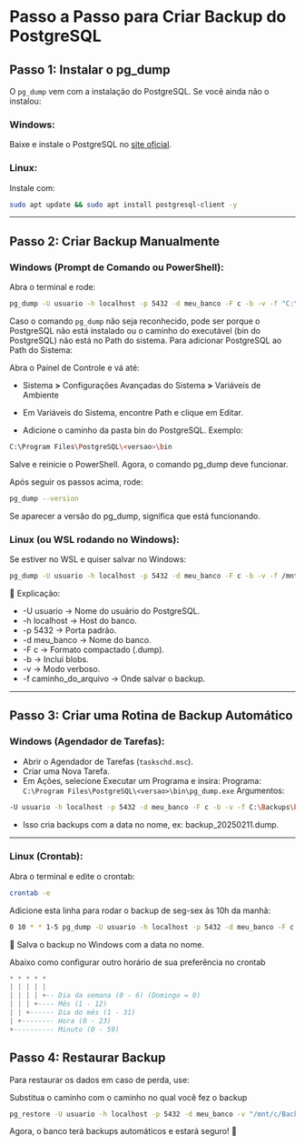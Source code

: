 # Passo a Passo para Criar Backup do PostgreSQL

## Passo 1: Instalar o pg_dump
O `pg_dump` vem com a instalação do PostgreSQL. Se você ainda não o instalou:

### Windows:
Baixe e instale o PostgreSQL no [site oficial](https://www.postgresql.org/download/).

### Linux:
Instale com:
```bash
sudo apt update && sudo apt install postgresql-client -y
```
---

## Passo 2: Criar Backup Manualmente

### Windows (Prompt de Comando ou PowerShell):
Abra o terminal e rode:
```bash
pg_dump -U usuario -h localhost -p 5432 -d meu_banco -F c -b -v -f "C:\Backups\backup.dump"
```
Caso o comando `pg_dump` não seja reconhecido, pode ser porque o PostgreSQL não está instalado ou o caminho do executável (bin do PostgreSQL) não está no Path do sistema. Para adicionar PostgreSQL ao Path do Sistema:

Abra o Painel de Controle e vá até:

- Sistema **>** Configurações Avançadas do Sistema **>** Variáveis de Ambiente

- Em Variáveis do Sistema, encontre Path e clique em Editar.

- Adicione o caminho da pasta bin do PostgreSQL. Exemplo:

```bash
C:\Program Files\PostgreSQL\<versao>\bin
```
Salve e reinicie o PowerShell. Agora, o comando pg_dump deve funcionar.

Após seguir os passos acima, rode:

```bash
pg_dump --version
```
Se aparecer a versão do pg_dump, significa que está funcionando. 

### Linux (ou WSL rodando no Windows):
Se estiver no WSL e quiser salvar no Windows:
```bash
pg_dump -U usuario -h localhost -p 5432 -d meu_banco -F c -b -v -f /mnt/c/Backups/backup.dump
```

🔹 Explicação:

  -  -U usuario → Nome do usuário do PostgreSQL.
  -  -h localhost → Host do banco.
  -  -p 5432 → Porta padrão.
  -  -d meu_banco → Nome do banco.
  - -F c → Formato compactado (.dump).
  -  -b → Inclui blobs.
  -  -v → Modo verboso.
  -  -f caminho_do_arquivo → Onde salvar o backup.

---

## Passo 3: Criar uma Rotina de Backup Automático

### Windows (Agendador de Tarefas):

- Abrir o Agendador de Tarefas (`taskschd.msc`).
- Criar uma Nova Tarefa.
- Em Ações, selecione Executar um Programa e insira:
    Programa: `C:\Program Files\PostgreSQL\<versao>\bin\pg_dump.exe`
    Argumentos:

```bash
-U usuario -h localhost -p 5432 -d meu_banco -F c -b -v -f C:\Backups\backup_%date:~-4,4%%date:~-7,2%%date:~-10,2%.dump
```

- Isso cria backups com a data no nome, ex: backup_20250211.dump.

---

### Linux (Crontab):
Abra o terminal e edite o crontab:

```bash
crontab -e
```
Adicione esta linha para rodar o backup de seg-sex às 10h da manhã:

```bash
0 10 * * 1-5 pg_dump -U usuario -h localhost -p 5432 -d meu_banco -F c -b -v -f /mnt/c/Users/User/OneDrive\ -\ EASE\ LABS\ GROUP/1\ -\ Operação\ -\ 327/15\ -\ Backups/backup_$(date +\%Y\%m\%d).dump
```
🔹 Salva o backup no Windows com a data no nome.

Abaixo como configurar outro horário de sua preferência no crontab

```lua
* * * * *
| | | | |
| | | | +-- Dia da semana (0 - 6) (Domingo = 0)
| | | +---- Mês (1 - 12)
| | +------ Dia do mês (1 - 31)
| +-------- Hora (0 - 23)
+---------- Minuto (0 - 59)
```

## Passo 4: Restaurar Backup

Para restaurar os dados em caso de perda, use:

Substitua o caminho com o caminho no qual você fez o backup

```bash
pg_restore -U usuario -h localhost -p 5432 -d meu_banco -v "/mnt/c/Backups/backup_20250211.dump"
```

Agora, o banco terá backups automáticos e estará seguro! 🚀